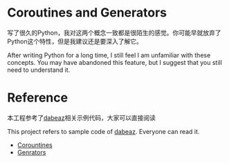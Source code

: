 # Coroutines and Generators

写了很久的Python，我对这两个概念一致都是很陌生的感觉。你可能早就放弃了Python这个特性，但是我建议还是要深入了解它。

After writing Python for a long time, I still feel I am unfamiliar with these concepts. 
You may have abandoned this feature, but I suggest that you still need to understand it.

# Reference
本工程参考了[dabeaz](www.dabeaz.com)相关示例代码，大家可以直接阅读

This project refers to sample code of [dabeaz](www.dabeaz.com). Everyone can read it.

- [Corountines](http://www.dabeaz.com/coroutines/) 
- [Genrators](http://www.dabeaz.com/generators/)